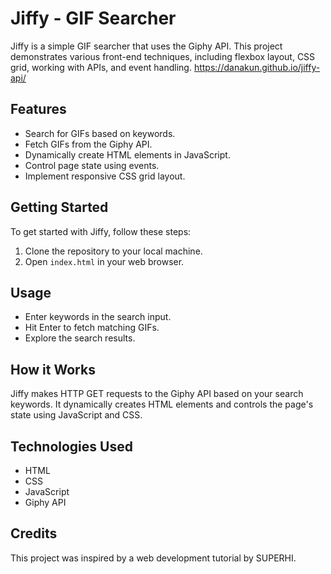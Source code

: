 
# Jiffy - GIF Searcher

Jiffy is a simple GIF searcher that uses the Giphy API. This project demonstrates various front-end techniques, including flexbox layout, CSS grid, working with APIs, and event handling.
https://danakun.github.io/jiffy-api/

## Features

- Search for GIFs based on keywords.
- Fetch GIFs from the Giphy API.
- Dynamically create HTML elements in JavaScript.
- Control page state using events.
- Implement responsive CSS grid layout.

## Getting Started

To get started with Jiffy, follow these steps:

1. Clone the repository to your local machine.
2. Open `index.html` in your web browser.

## Usage

- Enter keywords in the search input.
- Hit Enter to fetch matching GIFs.
- Explore the search results.

## How it Works

Jiffy makes HTTP GET requests to the Giphy API based on your search keywords. It dynamically creates HTML elements and controls the page's state using JavaScript and CSS.

## Technologies Used

- HTML
- CSS
- JavaScript
- Giphy API

## Credits

This project was inspired by a web development tutorial by SUPERHI.
